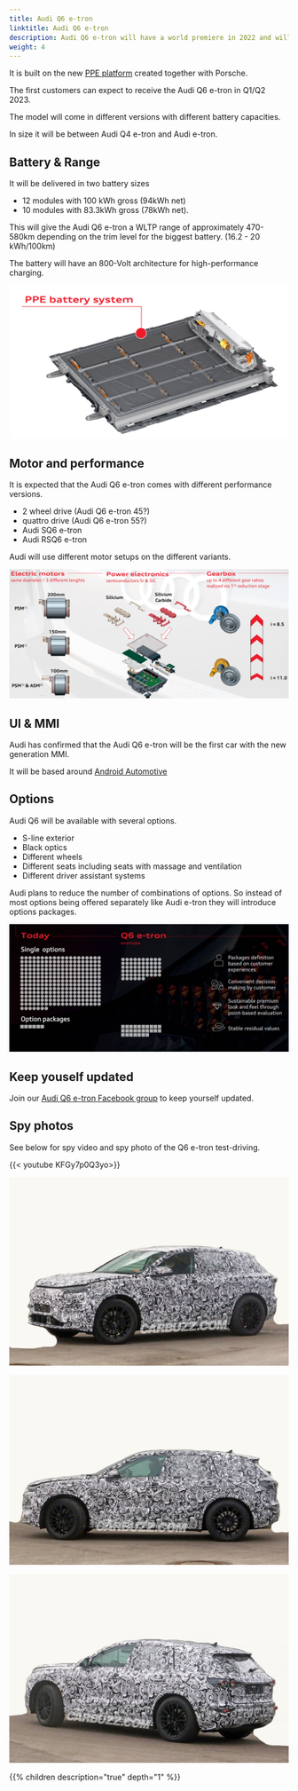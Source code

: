 ```yaml
---
title: Audi Q6 e-tron
linktitle: Audi Q6 e-tron
description: Audi Q6 e-tron will have a world premiere in 2022 and will be the fourth all-electric model from Audi and the most sporty SUV.
weight: 4
---
```


It is built on the new [PPE platform](../../technology/bev-platforms/ppe/) created together with Porsche.

The first customers can expect to receive the Audi Q6 e-tron in Q1/Q2 2023.

The model will come in different versions with different battery capacities.

In size it will be between Audi Q4 e-tron and Audi e-tron.

## Battery & Range

It will be delivered in two battery sizes

- 12 modules with 100 kWh gross (94kWh net)
- 10 modules with 83.3kWh gross (78kWh net).

This will give the Audi Q6 e-tron a WLTP range of approximately 470-580km depending on the trim level for the biggest battery. (16.2 - 20 kWh/100km)

The battery will have an 800-Volt architecture for high-performance charging.

![Battery](battery.png "Audi Q6 battery with 12 modules and 100kWh gross")

## Motor and performance

It is expected that the Audi Q6 e-tron comes with different performance versions.

- 2 wheel drive (Audi Q6 e-tron 45?)
- quattro drive (Audi Q6 e-tron 55?)
- Audi SQ6 e-tron
- Audi RSQ6 e-tron

Audi will use different motor setups on the different variants.

![Motors](motors.jpg "Motors for Audi Q6 e-tron")

## UI & MMI

Audi has confirmed that the Audi Q6 e-tron will be the first car with the new generation MMI.

It will be based around [Android Automotive](https://source.android.com/devices/automotive/start/what_automotive) 

## Options

Audi Q6 will be available with several options.

- S-line exterior
- Black optics
- Different wheels
- Different seats including seats with massage and ventilation
- Different driver assistant systems

Audi plans to reduce the number of combinations of options. So instead of most options being offered separately like Audi e-tron they will introduce options packages.

![options](options.jpg "Options")

## Keep youself updated

Join our [Audi Q6 e-tron Facebook group](https://www.facebook.com/groups/114120244068685) to keep yourself updated.

## Spy photos

See below for spy video and spy photo of the Q6 e-tron test-driving.

{{< youtube KFGy7p0Q3yo>}}

![Carbuzz photo of Q6 Prototype](prototype2.jpg "Carbuzz photo of Q6 e-tron Prototype")

![Carbuzz photo of Q6 Prototype](prototype3.jpg "Carbuzz photo of Q6 e-tron Prototype")

![Carbuzz photo of Q6 Prototype](prototype4.jpg "Carbuzz photo of Q6 e-tron Prototype")

{{% children description="true" depth="1" %}}
